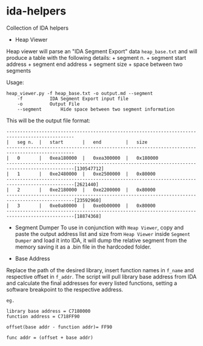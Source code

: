 # ida-helpers
Collection of IDA helpers

+ Heap Viewer

Heap viewer will parse an "IDA Segment Export" data `heap_base.txt` and will produce a table with the following details:
	+ segment n.
	+ segment start address
	+ segment end address
	+ segment size
	+ space between two segments

Usage:
```
heap_viewer.py -f heap_base.txt -o output.md --segment
	-f 			IDA Segment Export input file
	-o 			Output File
	--segment		Hide space between two segment information
```

This will be the output file format:
```
-----------------------------------------------------------------------------------------------
|	seg n.	|	start		|	end			|	size
-----------------------------------------------------------------------------------------------
|	0		|	0xea180000	|	0xea300000	|	0x180000
-----------------------------------------------------------------------------------------------[130547712]
|	1		|	0xe2480000	|	0xe2500000	|	0x80000
-----------------------------------------------------------------------------------------------[2621440]
|	2		|	0xe2180000	|	0xe2200000	|	0x80000
-----------------------------------------------------------------------------------------------[23592960]
|	3		|	0xe0a80000	|	0xe0b00000	|	0x80000
-----------------------------------------------------------------------------------------------[18874368]
```

+ Segment Dumper
To use in conjunction with `Heap Viewer`, copy and paste the output address list and size from `Heap Viewer` inside `Segment Dumper` and load it into IDA, it will dump the relative segment from the memory saving it as a .bin file in the hardcoded folder.

+ Base Address

Replace the path of the desired library, insert function names in `f_name` and respective offset in `f_addr`. The script will pull library base address from IDA and calculate the final addresses for every listed functions, setting a software breakpoint to the respective address.

```
eg.

library base address = C7180000
function address = C718FF90

offset(base addr - function addr)= FF90

func addr = (offset + base addr)
```